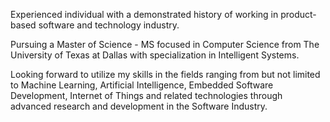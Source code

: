 Experienced individual with a demonstrated history of working in product-based software and technology industry.

Pursuing a Master of Science - MS focused in Computer Science from The University of Texas at Dallas with specialization in Intelligent Systems. 

Looking forward to utilize my skills in the fields ranging from but not limited to Machine Learning, Artificial Intelligence, Embedded Software Development, Internet of Things and related technologies through advanced research and development in the Software Industry.
